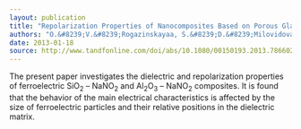 ```yaml
---
layout: publication
title: "Repolarization Properties of Nanocomposites Based on Porous Glass and Aluminum Oxide with Inclusions of Sodium Nitrite"
authors: "O.&#8239;V.&#8239;Rogazinskayaa, S.&#8239;D.&#8239;Milovidova, N.&#8239;G.&#8239;Popravko, A.&#8239;S.&#8239;Sidorkin, A.&#8239;A.&#8239;Naberezhnov, E.&#8239;V.&#8239;Grokhotov"
date: 2013-01-18
source: http://www.tandfonline.com/doi/abs/10.1080/00150193.2013.786602#.VDr0Ejb8hD8
---
```

The present paper investigates the dielectric and repolarization properties of ferroelectric SiO<sub>2</sub> – NaNO<sub>2</sub> and Al<sub>2</sub>O<sub>3</sub> – NaNO<sub>2</sub> composites. It is found that the behavior of the main electrical characteristics is affected by the size of ferroelectric particles and their relative positions in the dielectric matrix.


